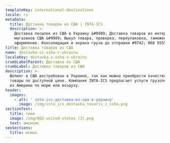 ```yaml
---
templateKey: international-destinations
locale: ru
metaData:
  title: Доставка товаров из США | INTA-ICS
  description: >-
    Доставка посылок из США в Украину &#9989; Доставка товаров из интернет
    магазинов США &#9989; Выкуп товара, проверка, переупаковка, таможенное
    оформление. Консолидация и охрана груза до отправки #9742; 068 5555 999
title: Доставка товаров из США
name: dostavka-iz-ssha-v-ukrainu
localeKey: dostavka-z-ssha-v-ukrainu
crumbLabelParent: Доставка из США
crumbLabel: Доставка товаров из США
description: >-
  Шопинг в США востребован в Украине, так как можно приобрести качественные
  товары по доступной цене. Компания INTA-ICS предлагает услуги грузоперевозок
  из Америки по морю или воздуху.
header:
  images:
    - alt: ' inta-ics-доставка-из-сша-в-украину'
      image: /img/inta_ics_dostavka_tovariv_z_ssha.png
sectionText:
  title: тиии
  image: /img/002-united-states (3).png
  text: амсмсмс
seoSections:
  title: мсмаа
---
```

